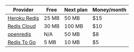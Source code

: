 
Provider | Free | Next plan | Money/month
-------- | ---- | -------------- | -----
[Heroku Redis](https://elements.heroku.com/addons/heroku-redis) | 25 MB |  50 MB | $15
[Redis Cloud](https://elements.heroku.com/addons/rediscloud) | 30 MB | 100 MB | $10
[openredis](https://elements.heroku.com/addons/openredis) | N/A | 50 MB | $8
[Redis To Go](https://elements.heroku.com/addons/redistogo) | 5 MB | 10 MB | $5

